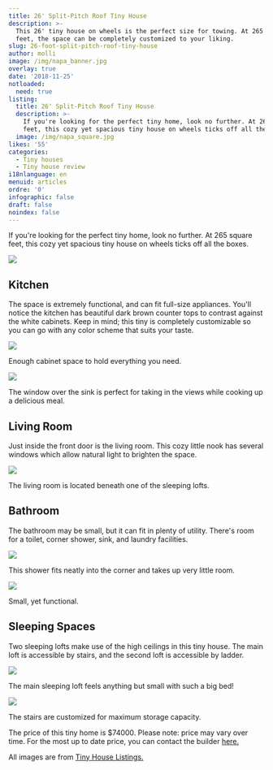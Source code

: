 ```yaml
---
title: 26' Split-Pitch Roof Tiny House
description: >-
  This 26' tiny house on wheels is the perfect size for towing. At 265 square
  feet, the space can be completely customized to your liking. 
slug: 26-foot-split-pitch-roof-tiny-house
author: molli
image: /img/napa_banner.jpg
overlay: true
date: '2018-11-25'
notloaded:
  need: true
listing:
  title: 26' Split-Pitch Roof Tiny House
  description: >-
    If you're looking for the perfect tiny home, look no further. At 265 square
    feet, this cozy yet spacious tiny house on wheels ticks off all the boxes. 
  image: /img/napa_square.jpg
likes: '55'
categories:
  - Tiny houses
  - Tiny house review
i18nlanguage: en
menuid: articles
ordre: '0'
infographic: false
draft: false
noindex: false
---
```

If you're looking for the perfect tiny home, look no further. At 265 square feet, this cozy yet spacious tiny house on wheels ticks off all the boxes. 

![](/img/napa.jpeg)

## Kitchen

The space is extremely functional, and can fit full-size appliances. You'll notice the kitchen has beautiful dark brown counter tops to contrast against the white cabinets. Keep in mind; this tiny is completely customizable so you can go with any color scheme that suits your taste. 

![](/img/napa_1.jpeg)

<span class="figcaption">Enough cabinet space to hold everything you need.</span>

![](/img/napa_2.jpeg)

<span class="figcaption">The window over the sink is perfect for taking in the views while cooking up a delicious meal.</span>

## Living Room

Just inside the front door is the living room. This cozy little nook has several windows which allow natural light to brighten the space.

![](/img/napa_3.jpeg)

<span class="figcaption">The living room is located beneath one of the sleeping lofts.</span>

## Bathroom

The bathroom may be small, but it can fit in plenty of utility. There's room for a toilet, corner shower, sink, and laundry facilities. 

![](/img/napa_4.jpeg)

<span class="figcaption">This shower fits neatly into the corner and takes up very little room.</span>

![](/img/napa_5.jpeg)

<span class="figcaption">Small, yet functional.</span>

## Sleeping Spaces

Two sleeping lofts make use of the high ceilings in this tiny house. The main loft is accessible by stairs, and the second loft is accessible by ladder. 

![](/img/napa_6.jpeg)

<span class="figcaption">The main sleeping loft feels anything but small with such a big bed!</span>

![](/img/napa_7.jpeg)

<span class="figcaption">The stairs are customized for maximum storage capacity.</span>

The price of this tiny home is $74000. Please note: price may vary over time. For the most up to date price, you can contact the builder [here.](https://www.minttinyhomes.com/contact-tiny-living)

All images are from [Tiny House Listings.](https://tinyhouselistings.com/listings/delta-british-columbia-canada-12-light-grey-26ft-napa-edition)
